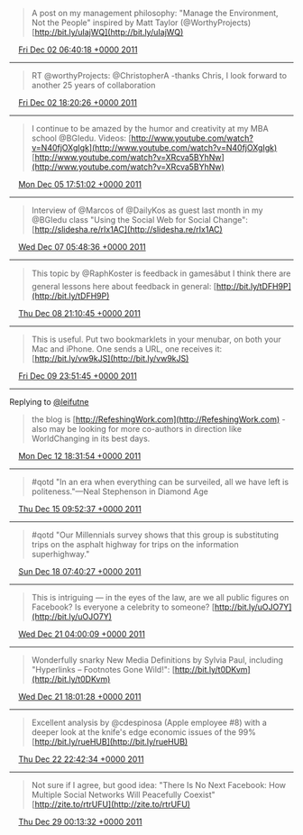 > A post on my management philosophy: "Manage the Environment, Not the People" inspired by Matt Taylor (@WorthyProjects) [http://bit.ly/uIajWQ](http://bit.ly/uIajWQ)

<img src="../../media/tweet.ico" width="12" /> [Fri Dec 02 06:40:18 +0000 2011](https://twitter.com/ChristopherA/status/142493272496013312)

----

> RT @worthyProjects: @ChristopherA -thanks Chris, I look forward to another 25 years of collaboration

<img src="../../media/tweet.ico" width="12" /> [Fri Dec 02 18:20:26 +0000 2011](https://twitter.com/ChristopherA/status/142669467372097536)

----

> I continue to be amazed by the humor and creativity at my MBA school @BGIedu. Videos: [http://www.youtube.com/watch?v=N40fjOXgIgk](http://www.youtube.com/watch?v=N40fjOXgIgk) [http://www.youtube.com/watch?v=XRcva5BYhNw](http://www.youtube.com/watch?v=XRcva5BYhNw)

<img src="../../media/tweet.ico" width="12" /> [Mon Dec 05 17:51:02 +0000 2011](https://twitter.com/ChristopherA/status/143749233785311234)

----

> Interview of @Marcos of @DailyKos as guest last month in my @BGIedu class "Using the Social Web for Social Change": [http://slidesha.re/rIx1AC](http://slidesha.re/rIx1AC)

<img src="../../media/tweet.ico" width="12" /> [Wed Dec 07 05:48:36 +0000 2011](https://twitter.com/ChristopherA/status/144292202644905984)

----

> This topic by @RaphKoster is feedback in gamesâbut I think there are general lessons here about feedback in general: [http://bit.ly/tDFH9P](http://bit.ly/tDFH9P)

<img src="../../media/tweet.ico" width="12" /> [Thu Dec 08 21:10:45 +0000 2011](https://twitter.com/ChristopherA/status/144886657299120128)

----

> This is useful. Put two bookmarklets in your menubar, on both your Mac and iPhone. One sends a URL, one receives it: [http://bit.ly/vw9kJS](http://bit.ly/vw9kJS)

<img src="../../media/tweet.ico" width="12" /> [Fri Dec 09 23:51:45 +0000 2011](https://twitter.com/ChristopherA/status/145289562187509760)

----

Replying to [@leifutne](https://twitter.com/leifutne/status/145240366612873216)

> the blog is [http://RefeshingWork.com](http://RefeshingWork.com) - also may be looking for more co-authors in direction like WorldChanging in its best days.

<img src="../../media/tweet.ico" width="12" /> [Mon Dec 12 18:31:54 +0000 2011](https://twitter.com/ChristopherA/status/146296231008800768)

----

> #qotd "In an era when everything can be surveiled, all we have left is politeness."—Neal Stephenson in Diamond Age

<img src="../../media/tweet.ico" width="12" /> [Thu Dec 15 09:52:37 +0000 2011](https://twitter.com/ChristopherA/status/147252713057550336)

----

> #qotd "Our Millennials survey shows that this group is substituting trips on the asphalt highway for trips on the information superhighway."

<img src="../../media/tweet.ico" width="12" /> [Sun Dec 18 07:40:27 +0000 2011](https://twitter.com/ChristopherA/status/148306617329385473)

----

> This is intriguing — in the eyes of the law, are we all public figures on Facebook? Is everyone a celebrity to someone? [http://bit.ly/uOJO7Y](http://bit.ly/uOJO7Y)

<img src="../../media/tweet.ico" width="12" /> [Wed Dec 21 04:00:09 +0000 2011](https://twitter.com/ChristopherA/status/149338338850127872)

----

> Wonderfully snarky New Media Definitions by Sylvia Paul, including "Hyperlinks – Footnotes Gone Wild!": [http://bit.ly/t0DKvm](http://bit.ly/t0DKvm)

<img src="../../media/tweet.ico" width="12" /> [Wed Dec 21 18:01:28 +0000 2011](https://twitter.com/ChristopherA/status/149550062836518914)

----

> Excellent analysis by @cdespinosa (Apple employee #8) with a deeper look at the knife's edge economic issues of the 99% [http://bit.ly/rueHUB](http://bit.ly/rueHUB)

<img src="../../media/tweet.ico" width="12" /> [Thu Dec 22 22:42:34 +0000 2011](https://twitter.com/ChristopherA/status/149983191346855936)

----

> Not sure if I agree, but good idea: "There Is No Next Facebook: How Multiple Social Networks Will Peacefully Coexist" [http://zite.to/rtrUFU](http://zite.to/rtrUFU)

<img src="../../media/tweet.ico" width="12" /> [Thu Dec 29 00:13:32 +0000 2011](https://twitter.com/ChristopherA/status/152180413857660928)